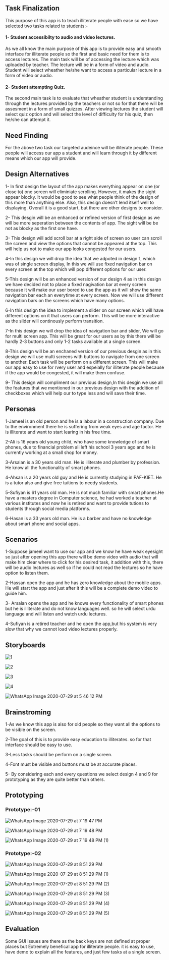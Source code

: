 ## Task Finalization ##
This purpose of this app is to teach illiterate people with ease so we have selected two tasks related to students:-
#### 1- Student accessibilty to audio and video lectures. ####
As we all know the main purpose of this app is to provide easy and smooth interface for illiterate people so the first and basic need for them is to access lectures. The main task will be of accessing the lecture which was uploaded by teacher. The lecture will be in a form of video and audio. Student will select wheather he/she want to access a particular lecture in a form of video or audio.

#### 2- Student attempting Quiz. ####
The second main task is to evaluate that wheather student is understanding through the lectures provided by the teachers or not so for that there will be assesment in a form of small quizzes. After viewing lectures the student will select quiz option and will select the level of difficulty for his quiz, then he/she can attempt it. 

## Need Finding ##
For the above two task our targeted audeince will be illiterate people. These people will access our app a student and will learn through it by different means which our app will provide.

## Design Alternatives ##

1- In first design the layout of the app makes everything appear on one (or close to) one screen will eliminiate scrolling. However, it makes the sight appear blocky. It would be good to see what people think of the design of this more than anything else. Also, this design doesn’t lend itself well to displaying. Overall it is a good start, but there are other designs to consider.

2- This desgin will be an enhanced or refined version of first design as we will be more seperation between the contents of app. The sight will be be not as blocky as the first one have.

3- This design will add scroll bar at a right side of screen so user can scroll the screen and view the options that cannot be appeared at the top. This will help us not to make our app looks congested for our users.

4-In this design we will drop the idea that we adpoted in design 1, which was of single screen display, In this we will use fixed navigation bar on every screen at the top which will pop different options for our user.

5-This design will be an enhanced version of our design 4 as in this design we have decided not to place a fixed nagivation bar at every screen because it will make our user bored to use the app as it will show the same navigation bar each an everytime at every screen. Now we will use different navigation bars on the screens which have many options.

6-In this design the idea to implement a slider on our screen which will have different options on it that users can perform. This will be more interactive as the slider will continously perform transition.

7-In this design we will drop the idea of navigation bar and slider, We will go for multi screen app. This will be great for our users as by this there will be hardly 2-3 buttons and only 1-2 tasks available at a single screen.

8-This design will be an enchaned version of our previous desgin as in this design we will use multi screens with buttons to navigate from one screen to another. Each task will be perform on a different screen. This will make our app easy to use for rvery user and espeially for illiterate people because if the app would be congested, it will make them confuse.

9- This design will compliment our previous design,In this desgin we use all the features that we mentioned in our previous design with the addition of checkboxes which will help our to type less and will save their time.

## Personas ##
1-Jameel is an old person and he is a labour in a construction company. Due to the environment there he is suffering from weak eyes and age factor. He is illiterate and want to start learing in his free time.

2-Ali is 16 years old young child, who have some knowledge of smart phones, due to financial problem ali left his school 3 years ago and he is currently working at a small shop for money.

3-Arsalan is a 30 years old man. He is illiterate and plumber by profession. He know all the functionality of smart phones.

4-Ahsan is a 20 years old guy and He is currently studying in PAF-KIET. He is a tutor also and give free tuitions to needy students.

5-Sufiyan is 61 years old man. He is not much familiar with smart phones.He have a masters degree in Computer science, he had worked a teacher at various institutes and now he is retired and want to provide tutions to students through social media platforms.

6-Hasan is a 33 years old man. He is a barber and have no knowledge about smart phone and social apps.

## Scenarios ##
1-Suppose jameel want to use our app and we know he have weak eyesight so just after opening this app there will be demo video with audio that will make him clear where to click for his desired task, it addition with this, there will be audio lectures as well so if he could not read the lectures so he have option to listen them.

2-Hassan open the app and he has zero knowledge about the mobile apps. He will start the app and just after it this will be a complete demo video to guide him.

3- Arsalan opens the app and he knows every functionality of smart phones but he is illiterate and do not know languages well. so he will select urdu language and will listen and watch urdu lectures.

4-Sufiyan is a retired teacher and he open the app,but his system is very slow that why we cannot load video lectures properly.

## Storyboards ##

![1](https://user-images.githubusercontent.com/61554600/88802124-16879180-d1c4-11ea-80ef-4a4529891cb9.jpeg)


![2](https://user-images.githubusercontent.com/61554600/88802131-17b8be80-d1c4-11ea-9381-bb25947ff90d.jpeg)


![3](https://user-images.githubusercontent.com/61554600/88802133-18515500-d1c4-11ea-97c0-3f1009f29618.jpeg)


![4](https://user-images.githubusercontent.com/61554600/88802136-18515500-d1c4-11ea-89aa-65689ad7381c.jpeg)


![WhatsApp Image 2020-07-29 at 5 46 12 PM](https://user-images.githubusercontent.com/61554600/88802138-18e9eb80-d1c4-11ea-9bfd-2e373d35183b.jpeg)

## Brainstroming ##
1-As we know this app is also for old people so they want all the options to be visible on the screen.

2-The goal of this is to provide easy education to illiterates. so for that interface should be easy to use.

3-Less tasks should be perform on a single screen.

4-Font must be visible and buttons must be at accurate places.

5- By considering each and every questions we select design 4 and 9 for prototyping as they are quite better than others.

## Prototyping ##

### Prototype:-01 ###

![WhatsApp Image 2020-07-29 at 7 19 47 PM](https://user-images.githubusercontent.com/61554600/88812025-b3e8c280-d1d0-11ea-89b0-4ff7d1d6a53b.jpeg)


![WhatsApp Image 2020-07-29 at 7 19 48 PM](https://user-images.githubusercontent.com/61554600/88812020-b3502c00-d1d0-11ea-9813-7c58d5da9616.jpeg)


![WhatsApp Image 2020-07-29 at 7 19 48 PM (1)](https://user-images.githubusercontent.com/61554600/88812016-b21eff00-d1d0-11ea-96cc-4a877682a91a.jpeg)


### Prototype:-02 ###

![WhatsApp Image 2020-07-29 at 8 51 29 PM](https://user-images.githubusercontent.com/61554600/88822911-e816b000-d1dd-11ea-90f5-344c65637113.jpeg)


![WhatsApp Image 2020-07-29 at 8 51 29 PM (1)](https://user-images.githubusercontent.com/61554600/88822910-e77e1980-d1dd-11ea-8b6c-02ba7626611d.jpeg)


![WhatsApp Image 2020-07-29 at 8 51 29 PM (2)](https://user-images.githubusercontent.com/61554600/88822906-e64cec80-d1dd-11ea-9d09-c216a4a5c78c.jpeg)


![WhatsApp Image 2020-07-29 at 8 51 29 PM (3)](https://user-images.githubusercontent.com/61554600/88822904-e51bbf80-d1dd-11ea-94ec-ca78b75fcbef.jpeg)


![WhatsApp Image 2020-07-29 at 8 51 29 PM (4)](https://user-images.githubusercontent.com/61554600/88822901-e4832900-d1dd-11ea-842c-29d8c3056772.jpeg)


![WhatsApp Image 2020-07-29 at 8 51 29 PM (5)](https://user-images.githubusercontent.com/61554600/88822888-e2b96580-d1dd-11ea-8a42-a8804807457e.jpeg)


## Evaluation ##
Some GUI issues are there as the back keys are not defined at proper places but Extremely benefical app for illiterate people. it is easy to use, have demo to explain all the features, and just few tasks at a single screen. 
